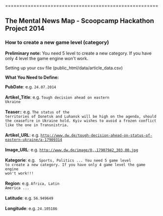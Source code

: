 ======================================================
<h2>The Mental News Map - Scoopcamp Hackathon Project 2014</h2>


<h3>How to create a new game level (category)</h3>


<b>Preliminary note:</b> You need 5 level to create a new category. If you have only 4 level the game engine won't work.

Setting up your csv file (public_html/data/article_data.csv)

<b>What You Need to Define:</b>

<b>PubDate</b>: e.g. <code>24.07.2014</code><br><br>
<b>Artikel_Title</b>: e.g. <code>Tough decision ahead on eastern Ukraine</code><br><br>
<b>Teaser:</b>: e.g. <code>The status of the territories of Donetsk and Luhansk will be high on the agenda, should the ceasefire in Ukraine hold. Kyiv wishes to avoid a frozen conflict like the one in Transnistria.</code><br><br>
<b>Artikel_URL</b>: e.g. <code>http://www.dw.de/tough-decision-ahead-on-status-of-eastern-ukraine/a-17909314</code><br><br>
<b>Image_URL</b>: e.g. <code>http://www.dw.de/image/0,,17907942_303,00.jpg</code><br><br>
<b>Kategorie</b>: e.g. <code> Sports, Politics ... You need 5 game level to create a new category. If you have only 4 game level the game engine won't work!!!</code><br><br>
<b>Region</b>: e.g. <code>Africa, Latin America ... </code><br><br>
<b>Latitude</b>: e.g. <code>56.949649</code><br><br>
<b>Longitude</b>: e.g. <code>24.105186</code><br><br>



